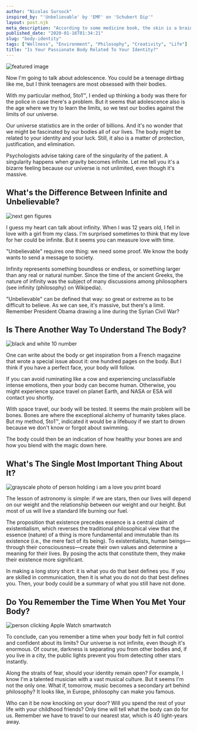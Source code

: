 ```yaml
---
author: "Nicolas Sursock"
inspired_by: "'Unbelievable' by 'EMF' on 'Schubert Dip'"
layout: post.njk
meta_description: "According to some medicine book, the skin is a brain that's been unveiled. Or maybe you're just giving the bottomline because people don't have time."
published_date: "2020-01-16T01:34:21"
slug: "body-identity"
tags: ["Wellness", "Environment", "Philosophy", "Creativity", "Life"]
title: "Is Your Passionate Body Related To Your Identity?"
---
```


![featured image](https://images.unsplash.com/photo-1501869150797-9bbb64f782fd?ixlib=rb-4.0.3&ixid=MnwxMjA3fDB8MHxwaG90by1wYWdlfHx8fGVufDB8fHx8&auto=format&fit=crop)

Now I'm going to talk about adolescence. You could be a teenage dirtbag like me, but I think teenagers are most obsessed with their bodies.

With my particular method, 5to1™, I ended up thinking a body was there for the police in case there's a problem. But it seems that adolescence also is the age where we try to learn the limits, so we test our bodies against the limits of our universe.

Our universe statistics are in the order of billions. And it's no wonder that we might be fascinated by our bodies all of our lives. The body might be related to your identity and your luck. Still, it also is a matter of protection, justification, and elimination.

Psychologists advise taking care of the singularity of the patient. A singularity happens when gravity becomes infinite. Let me tell you it's a bizarre feeling because our universe is not unlimited, even though it's massive.

## What's the Difference Between Infinite and Unbelievable?

![next gen figures](https://images.unsplash.com/photo-1608182777926-e60e408a4d1b?ixlib=rb-4.0.3&ixid=MnwxMjA3fDB8MHxwaG90by1wYWdlfHx8fGVufDB8fHx8&auto=format&fit=crop&q=80&w=800&h=600)

I guess my heart can talk about infinity. When I was 12 years old, I fell in love with a girl from my class. I'm surprised sometimes to think that my love for her could be infinite. But it seems you can measure love with time.

"Unbelievable" requires one thing: we need some proof. We know the body wants to send a message to society.

Infinity represents something boundless or endless, or something larger than any real or natural number. Since the time of the ancient Greeks, the nature of infinity was the subject of many discussions among philosophers (see infinity (philosophy) on Wikipedia).

"Unbelievable" can be defined that way: so great or extreme as to be difficult to believe. As we can see, it's massive, but there's a limit. Remember President Obama drawing a line during the Syrian Civil War?

## Is There Another Way To Understand The Body?

![black and white 10 number](https://images.unsplash.com/photo-1630995020982-3cde9415b0e1?ixlib=rb-4.0.3&ixid=MnwxMjA3fDB8MHxwaG90by1wYWdlfHx8fGVufDB8fHx8&auto=format&fit=crop&q=80&w=800&h=600)

One can write about the body or get inspiration from a French magazine that wrote a special issue about it: one hundred pages on the body. But I think if you have a perfect face, your body will follow.

If you can avoid ruminating like a cow and experiencing unclassifiable intense emotions, then your body can become human. Otherwise, you might experience space travel on planet Earth, and NASA or ESA will contact you shortly.

With space travel, our body will be tested. It seems the main problem will be bones. Bones are where the exceptional alchemy of humanity takes place. But my method, 5to1™, indicated it would be a lifebuoy if we start to drown because we don't know or forgot about swimming.

The body could then be an indication of how healthy your bones are and how you blend with the magic down here.

## What's The Single Most Important Thing About It?

![grayscale photo of person holding i am a love you print board](https://images.unsplash.com/photo-1598939784908-a3e730a802e3?ixlib=rb-4.0.3&ixid=MnwxMjA3fDB8MHxwaG90by1wYWdlfHx8fGVufDB8fHx8&auto=format&fit=crop&q=80&w=800&h=600)

The lesson of astronomy is simple: if we are stars, then our lives will depend on our weight and the relationship between our weight and our height. But most of us will live a standard life burning our fuel.

The proposition that existence precedes essence is a central claim of existentialism, which reverses the traditional philosophical view that the essence (nature) of a thing is more fundamental and immutable than its existence (i.e., the mere fact of its being). To existentialists, human beings—through their consciousness—create their own values and determine a meaning for their lives. By posing the acts that constitute them, they make their existence more significant.

In making a long story short: it is what you do that best defines you. If you are skilled in communication, then it is what you do not do that best defines you. Then, your body could be a summary of what you still have not done.

## Do You Remember the Time When You Met Your Body?

![person clicking Apple Watch smartwatch](https://images.unsplash.com/photo-1434494878577-86c23bcb06b9?ixlib=rb-4.0.3&ixid=MnwxMjA3fDB8MHxwaG90by1wYWdlfHx8fGVufDB8fHx8&auto=format&fit=crop&q=80&w=800&h=600)

To conclude, can you remember a time when your body felt in full control and confident about its limits? Our universe is not infinite, even though it's enormous. Of course, darkness is separating you from other bodies and, if you live in a city, the public lights prevent you from detecting other stars instantly.

Along the straits of fear, should your identity remain open? For example, I know I'm a talented musician with a vast musical culture. But it seems I'm not the only one. What if, tomorrow, music becomes a secondary art behind philosophy? It looks like, in Europe, philosophy can make you famous.

Who can it be now knocking on your door? Will you spend the rest of your life with your childhood friends? Only time will tell what the body can do for us. Remember we have to travel to our nearest star, which is 40 light-years away. 